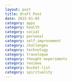 ```yaml
---
layout: post
title: Draft Post
date: 2015-01-05
category: apps
category: health
category: social
category: personal
category: self-improvement
category: challenges
category: technology
category: travelogue
category: thought-experiments
category: reviews
category: bucket-list
category: spirituality
---
```


